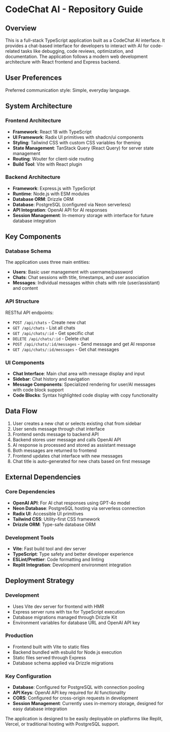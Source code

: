 # CodeChat AI - Repository Guide

## Overview

This is a full-stack TypeScript application built as a CodeChat AI interface. It provides a chat-based interface for developers to interact with AI for code-related tasks like debugging, code reviews, optimization, and documentation. The application follows a modern web development architecture with React frontend and Express backend.

## User Preferences

Preferred communication style: Simple, everyday language.

## System Architecture

### Frontend Architecture
- **Framework**: React 18 with TypeScript
- **UI Framework**: Radix UI primitives with shadcn/ui components
- **Styling**: Tailwind CSS with custom CSS variables for theming
- **State Management**: TanStack Query (React Query) for server state management
- **Routing**: Wouter for client-side routing
- **Build Tool**: Vite with React plugin

### Backend Architecture
- **Framework**: Express.js with TypeScript
- **Runtime**: Node.js with ESM modules
- **Database ORM**: Drizzle ORM
- **Database**: PostgreSQL (configured via Neon serverless)
- **API Integration**: OpenAI API for AI responses
- **Session Management**: In-memory storage with interface for future database integration

## Key Components

### Database Schema
The application uses three main entities:
- **Users**: Basic user management with username/password
- **Chats**: Chat sessions with title, timestamps, and user association
- **Messages**: Individual messages within chats with role (user/assistant) and content

### API Structure
RESTful API endpoints:
- `POST /api/chats` - Create new chat
- `GET /api/chats` - List all chats
- `GET /api/chats/:id` - Get specific chat
- `DELETE /api/chats/:id` - Delete chat
- `POST /api/chats/:id/messages` - Send message and get AI response
- `GET /api/chats/:id/messages` - Get chat messages

### UI Components
- **Chat Interface**: Main chat area with message display and input
- **Sidebar**: Chat history and navigation
- **Message Components**: Specialized rendering for user/AI messages with code block support
- **Code Blocks**: Syntax highlighted code display with copy functionality

## Data Flow

1. User creates a new chat or selects existing chat from sidebar
2. User sends message through chat interface
3. Frontend sends message to backend API
4. Backend stores user message and calls OpenAI API
5. AI response is processed and stored as assistant message
6. Both messages are returned to frontend
7. Frontend updates chat interface with new messages
8. Chat title is auto-generated for new chats based on first message

## External Dependencies

### Core Dependencies
- **OpenAI API**: For AI chat responses using GPT-4o model
- **Neon Database**: PostgreSQL hosting via serverless connection
- **Radix UI**: Accessible UI primitives
- **Tailwind CSS**: Utility-first CSS framework
- **Drizzle ORM**: Type-safe database ORM

### Development Tools
- **Vite**: Fast build tool and dev server
- **TypeScript**: Type safety and better developer experience
- **ESLint/Prettier**: Code formatting and linting
- **Replit Integration**: Development environment integration

## Deployment Strategy

### Development
- Uses Vite dev server for frontend with HMR
- Express server runs with tsx for TypeScript execution
- Database migrations managed through Drizzle Kit
- Environment variables for database URL and OpenAI API key

### Production
- Frontend built with Vite to static files
- Backend bundled with esbuild for Node.js execution
- Static files served through Express
- Database schema applied via Drizzle migrations

### Key Configuration
- **Database**: Configured for PostgreSQL with connection pooling
- **API Keys**: OpenAI API key required for AI functionality
- **CORS**: Configured for cross-origin requests in development
- **Session Management**: Currently uses in-memory storage, designed for easy database integration

The application is designed to be easily deployable on platforms like Replit, Vercel, or traditional hosting with PostgreSQL support.